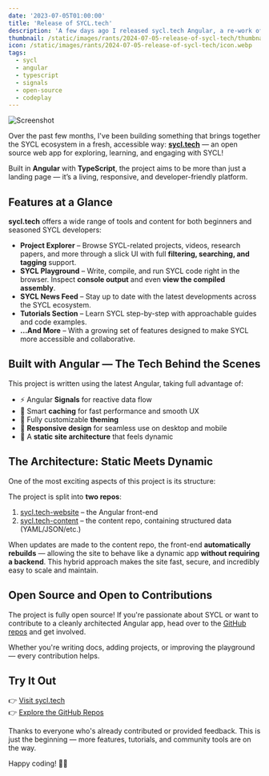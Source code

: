 ```yaml
---
date: '2023-07-05T01:00:00'
title: 'Release of SYCL.tech'
description: 'A few days ago I released sycl.tech Angular, a re-work of the old sycl.tech website.'
thumbnail: /static/images/rants/2024-07-05-release-of-sycl-tech/thumbnail.webp
icon: /static/images/rants/2024-07-05-release-of-sycl-tech/icon.webp
tags:
  - sycl
  - angular
  - typescript
  - signals
  - open-source
  - codeplay
---
```


![Screenshot](https://feed.strong.scot/static/images/rants/2024-07-05-release-of-sycl-tech/screenshot.png)

Over the past few months, I've been building something that brings together the SYCL ecosystem in a
fresh, accessible way: **[sycl.tech](https://sycl.tech)** — an open source web app for exploring,
learning, and engaging with SYCL!

Built in **Angular** with **TypeScript**, the project aims to be more than just a landing page —
it’s a living, responsive, and developer-friendly platform.

## Features at a Glance

**sycl.tech** offers a wide range of tools and content for both beginners and seasoned SYCL
developers:

- **Project Explorer** – Browse SYCL-related projects, videos, research papers, and more through
  a slick UI with full **filtering, searching, and tagging** support.
- **SYCL Playground** – Write, compile, and run SYCL code right in the browser. Inspect **console
  output** and even **view the compiled assembly**.
- **SYCL News Feed** – Stay up to date with the latest developments across the SYCL ecosystem.
- **Tutorials Section** – Learn SYCL step-by-step with approachable guides and code examples.
- **...And More** – With a growing set of features designed to make SYCL more accessible and
  collaborative.

## Built with Angular — The Tech Behind the Scenes

This project is written using the latest Angular, taking full advantage of:

- ⚡️ Angular **Signals** for reactive data flow
- 🧠 Smart **caching** for fast performance and smooth UX
- 🎨 Fully customizable **theming**
- 📱 **Responsive design** for seamless use on desktop and mobile
- 🏁 A **static site architecture** that feels dynamic

## The Architecture: Static Meets Dynamic

One of the most exciting aspects of this project is its structure:

The project is split into **two repos**:

1. [sycl.tech-website](https://github.com/codeplaysoftware/sycl.tech-website) – the Angular front-end
2. [sycl.tech-content](https://github.com/codeplaysoftware/sycl.tech-content) – the content repo, containing structured data (YAML/JSON/etc.)

When updates are made to the content repo, the front-end **automatically rebuilds** — allowing the
site to behave like a dynamic app **without requiring a backend**. This hybrid approach makes the
site fast, secure, and incredibly easy to scale and maintain.

## Open Source and Open to Contributions

The project is fully open source! If you're passionate about SYCL or want to contribute to a
cleanly architected Angular app, head over to the [GitHub repos](https://github.com/sycl-tech) and
get involved.

Whether you're writing docs, adding projects, or improving the playground — every contribution
helps.

## Try It Out

👉 [Visit sycl.tech](https://sycl.tech)  
👉 [Explore the GitHub Repos](https://github.com/codeplaysoftware/sycl.tech-website)

Thanks to everyone who's already contributed or provided feedback. This is just the beginning —
more features, tutorials, and community tools are on the way.

Happy coding! 🧵✨